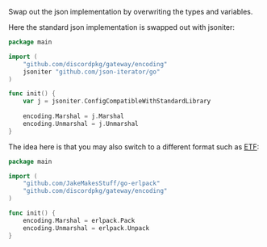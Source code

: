 Swap out the json implementation by overwriting the types and variables.

Here the standard json implementation is swapped out with jsoniter:
```go
package main

import (
    "github.com/discordpkg/gateway/encoding"
    jsoniter "github.com/json-iterator/go"
)

func init() {
    var j = jsoniter.ConfigCompatibleWithStandardLibrary
    
    encoding.Marshal = j.Marshal
	encoding.Unmarshal = j.Unmarshal	
}
```

The idea here is that you may also switch to a different format such as [ETF](https://discord.com/developers/docs/topics/gateway#encoding-and-compression):
```go
package main

import (
	"github.com/JakeMakesStuff/go-erlpack"
	"github.com/discordpkg/gateway/encoding"
)

func init() {
	encoding.Marshal = erlpack.Pack
	encoding.Unmarshal = erlpack.Unpack
}
```
